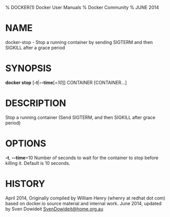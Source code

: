 % DOCKER(1) Docker User Manuals
% Docker Community
% JUNE 2014
# NAME
docker-stop - Stop a running container by sending SIGTERM and then SIGKILL after a grace period

# SYNOPSIS
**docker stop**
[**-t**|**--time**[=*10*]]
 CONTAINER [CONTAINER...]

# DESCRIPTION
Stop a running container (Send SIGTERM, and then SIGKILL after
 grace period)

# OPTIONS
**-t**, **--time**=10
   Number of seconds to wait for the container to stop before killing it. Default is 10 seconds.

# HISTORY
April 2014, Originally compiled by William Henry (whenry at redhat dot com)
based on docker.io source material and internal work.
June 2014, updated by Sven Dowideit <SvenDowideit@home.org.au>
